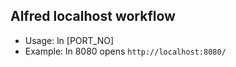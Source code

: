 ## Alfred localhost workflow

- Usage: ln [PORT_NO]
- Example: ln 8080 opens ```http://localhost:8080/```
